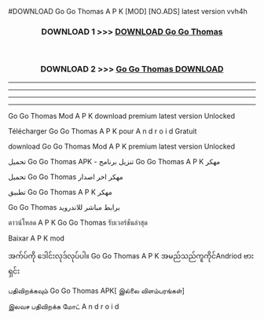 #DOWNLOAD Go Go Thomas  A P K [MOD] [NO.ADS] latest version vvh4h



<div align="center">

<h3>DOWNLOAD 1 >>> <a href="https://teeasianyam.web.app?sq=Go Go Thomas ">DOWNLOAD Go Go Thomas  </a></h3><br>

<h3>DOWNLOAD 2 >>> <a href="https://teeasianyam.web.app?sq=Go Go Thomas  ">Go Go Thomas   DOWNLOAD </a></h3>

</div>


----------------------------------------------------------

----------------------------------------------------------

----------------------------------------------------------

----------------------------------------------------------


Go Go Thomas   Mod A P K download premium latest version Unlocked

Télécharger Go Go Thomas   A P K pour A n d r o i d Gratuit

download Go Go Thomas   Mod A P K premium latest version Unlocked

تحميل Go Go Thomas   APK - تنزيل برنامج Go Go Thomas   A P K مهكر

تحميل Go Go Thomas   مهكر اخر اصدار

تطبيق Go Go Thomas   A P K مهكر

Go Go Thomas   برابط مباشر للاندرويد

ดาวน์โหลด A P K Go Go Thomas   รับเวอร์ชันล่าสุด

Baixar A P K mod

အက်ပ်ကို ဒေါင်းလုဒ်လုပ်ပါ။ Go Go Thomas   A P K အမည်သည်ကူကိုင်Andriod ဗားရှင်း

பதிவிறக்கவும் Go Go Thomas   APK[ இல்லை விளம்பரங்கள்] 
 
இலவச பதிவிறக்க மோட் A n d r o i d



